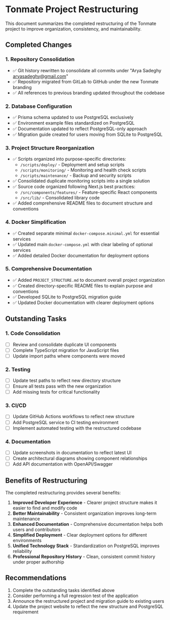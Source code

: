 # Tonmate Project Restructuring

This document summarizes the completed restructuring of the Tonmate project to improve organization, consistency, and maintainability.

## Completed Changes

### 1. Repository Consolidation
- ✅ Git history rewritten to consolidate all commits under "Arya Sadeghy <aryasadeghy@gmail.com>"
- ✅ Repository migrated from GitLab to GitHub under the new Tonmate branding
- ✅ All references to previous branding updated throughout the codebase

### 2. Database Configuration
- ✅ Prisma schema updated to use PostgreSQL exclusively
- ✅ Environment example files standardized on PostgreSQL
- ✅ Documentation updated to reflect PostgreSQL-only approach
- ✅ Migration guide created for users moving from SQLite to PostgreSQL

### 3. Project Structure Reorganization
- ✅ Scripts organized into purpose-specific directories:
  - `/scripts/deploy/` - Deployment and setup scripts
  - `/scripts/monitoring/` - Monitoring and health check scripts
  - `/scripts/maintenance/` - Backup and security scripts
- ✅ Consolidated duplicate monitoring scripts into a single solution
- ✅ Source code organized following Next.js best practices:
  - `/src/components/features/` - Feature-specific React components
  - `/src/lib/` - Consolidated library code
- ✅ Added comprehensive README files to document structure and conventions

### 4. Docker Simplification
- ✅ Created separate minimal `docker-compose.minimal.yml` for essential services
- ✅ Updated main `docker-compose.yml` with clear labeling of optional services
- ✅ Added detailed Docker documentation for deployment options

### 5. Comprehensive Documentation
- ✅ Added `PROJECT_STRUCTURE.md` to document overall project organization
- ✅ Created directory-specific README files to explain purpose and conventions
- ✅ Developed SQLite to PostgreSQL migration guide
- ✅ Updated Docker documentation with clearer deployment options

## Outstanding Tasks

### 1. Code Consolidation
- [ ] Review and consolidate duplicate UI components
- [ ] Complete TypeScript migration for JavaScript files
- [ ] Update import paths where components were moved

### 2. Testing
- [ ] Update test paths to reflect new directory structure
- [ ] Ensure all tests pass with the new organization
- [ ] Add missing tests for critical functionality

### 3. CI/CD
- [ ] Update GitHub Actions workflows to reflect new structure
- [ ] Add PostgreSQL service to CI testing environment
- [ ] Implement automated testing with the restructured codebase

### 4. Documentation
- [ ] Update screenshots in documentation to reflect latest UI
- [ ] Create architectural diagrams showing component relationships
- [ ] Add API documentation with OpenAPI/Swagger

## Benefits of Restructuring

The completed restructuring provides several benefits:

1. **Improved Developer Experience** - Clearer project structure makes it easier to find and modify code
2. **Better Maintainability** - Consistent organization improves long-term maintenance
3. **Enhanced Documentation** - Comprehensive documentation helps both users and contributors
4. **Simplified Deployment** - Clear deployment options for different environments
5. **Unified Technology Stack** - Standardization on PostgreSQL improves reliability
6. **Professional Repository History** - Clean, consistent commit history under proper authorship

## Recommendations

1. Complete the outstanding tasks identified above
2. Consider performing a full regression test of the application
3. Announce the restructured project and migration guide to existing users
4. Update the project website to reflect the new structure and PostgreSQL requirement
